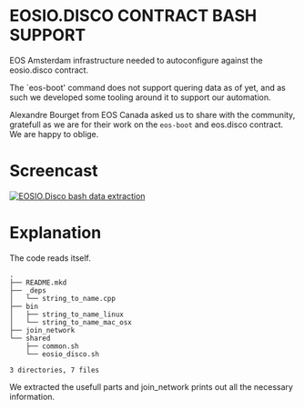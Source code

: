 # EOSIO.DISCO CONTRACT BASH SUPPORT

EOS Amsterdam infrastructure needed to autoconfigure against the
eosio.disco contract.

The `eos-boot' command does not support quering data as of yet, and as such we developed some tooling around it to support our automation.

Alexandre Bourget from EOS Canada asked us to share with the community, gratefull as we are for their work on the `eos-boot` and eos.disco contract. We are happy to oblige.

# Screencast


[![EOSIO.Disco bash data extraction](https://img.youtube.com/vi/2pym4eNZARM/0.jpg)](https://www.youtube.com/embed/2pym4eNZARM)

# Explanation

The code reads itself.

```
.
├── README.mkd
├── _deps
│   └── string_to_name.cpp
├── bin
│   ├── string_to_name_linux
│   └── string_to_name_mac_osx
├── join_network
└── shared
    ├── common.sh
    └── eosio_disco.sh

3 directories, 7 files

```

We extracted the usefull parts and join_network prints out all the necessary information.
